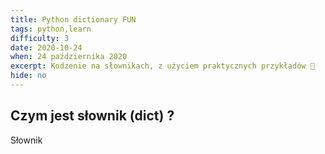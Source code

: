 ```yaml
---
title: Python dictionary FUN
tags: python,learn
difficulty: 3
date: 2020-10-24
when: 24 października 2020
excerpt: Kodzenie na słownikach, z użyciem praktycznych przykładów 🤏
hide: no
---
```


## Czym jest słownik (dict) ?

Słownik
